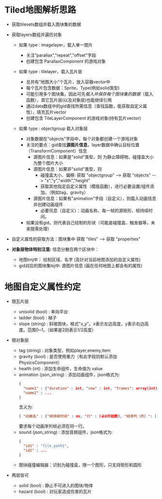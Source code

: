 # Tiled地图解析思路
- 获取tilesets数组并载入图块集的数据

- 获取layers数组并遍历对象
  - 如果 type : imagelayer，载入单一图片
    - 关注"parallax","repeat","offset"字段
    - 创建包含 ParallaxComponent 的游戏对象
    
  - 如果 type : tilelayer，载入瓦片层
    - 总共有“地图大小”个瓦片，放入容器vector中
    - 每个瓦片包含数据：Sprite，Type(例如solid类型)
    - 可能引用多个图块集，因此可先*载入并保存每个图块集的数据*（载入函数），其它瓦片层(以及对象层)也能继续引用
    - 通过data数组中的gid查找所需信息（查找函数，能获取自定义属性），填充瓦片vector
    - 创建包含 TileLayerComponent 的游戏对象(持有瓦片vector)
    
  - 如果 type : objectgroup 载入对象层
    - 对象数据在"objects"字段中，每个对象都创建一个游戏对象
    - 关注的要点：gid查找**源图片信息**，layer数据中确认目标位置（TransformComponent）信息
      - 源图片信息：如果是"solid"类型，则 为静止障碍物，碰撞盒大小为整个图片大小
      - 源图片信息：如果非"solid"类型，则 
        - 碰撞盒大小、偏移: 获取 "objectgroup" --> 获取 "objects" --> "x","y","width","height"
        - 获取其他指定自定义属性（模版函数），进行必要设置/组件添加。（例如tag、gravity）
      - 源图片信息：如果有"animation"字段（自定义），则载入动画信息并创建动画组件
        - 必要讯息（自定义）：动画名称、每一帧的源矩形、帧持续时间。
    - 如果没有gid，则代表自己绘制的形状（可能是碰撞盒、触发器等，未来按需处理）

- 自定义属性的获取方法：图块集中 获取 "tiles" --> 获取 "properties"

- **对象层物体特别注意:** 信息分散在两个区块中：
  - 地图tmj中：           绘制区域、名字 (及针对当前地图添加的自定义属性)
  - gid对应的图块集tsj中:  源图片信息    (画在任何地图上都会有的属性)


# 地图自定义属性约定
- 限瓦片层
  - unisolid (bool) : 单向平台
  - ladder (bool) : 梯子
  - slope (string) : 斜坡图块，格式"x_y"。x表示左边高度，y表示右边高度。范围0~1。（如果是2则表示1/2高度）

- 限对象层
  - tag (string) : 对象类型，例如player,enemy,item
  - gravity (bool) : 是否使用重力（有此字段则默认添加 PhysicsComponent）
  - health (int) : 添加生命组件，生命值为 value
  - animation (json_string) : 添加动画组件，json格式为:
    ```json
    {
      "name1" : {"duration" : int, "row" : int, "frames": array(int)},
      "name2" : ...
    } 
    ```
    含义为: 
    ```json
    { "动画名" : {"帧持续时间" : ms, "行" : (从0开始数), "帧序列（列）": [0,1,2...]} }
    ```
    要求每个动画序列帧必须在同一行。
  - sound (json_string) : 添加音频组件，json格式为:
    ```json
    {
      "id1" : "file_path1",
      "id2" : ...
    } 
    ```
  - 图块碰撞编辑器：识别为碰撞盒，限一个图形，只支持矩形和圆形

- 两层皆可
  - solid (bool) : 静止不可进入的图块/物体
  - hazard (bool) : 对玩家造成伤害的瓦片
